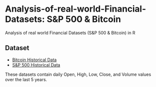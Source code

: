# Analysis-of-real-world-Financial-Datasets: S&P 500 & Bitcoin 
Analysis of real world Financial Datasets (S&amp;P 500 &amp; Bitcoin) in R

## Dataset
- [Bitcoin Historical Data](https://www.investing.com/crypto/bitcoin/historical-data)  
- [S&P 500 Historical Data](https://www.investing.com/indices/us-spx-500-historical-data)  

These datasets contain daily Open, High, Low, Close, and Volume values over the last 5 years.  

